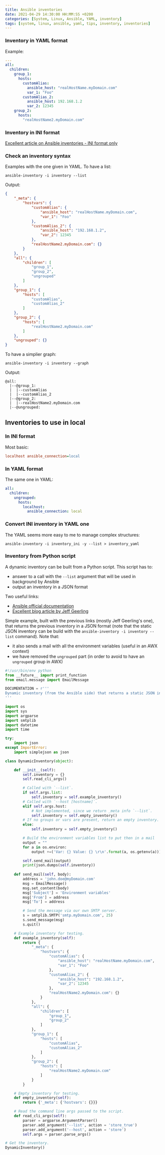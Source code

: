 ```yaml
---
title: Ansible inventories
date: 2021-04-29 14:30:00 HH:MM:SS +0200
categories: [System, Linux, Ansible, YAML, inventory]
tags: [system, linux, ansible, yaml, tips, inventory, inventories]
---
```


### Inventory in YAML format

Example:

```yaml
---
all:
  children:
    group_1:
      hosts:
        customAlias:
          ansible_host: "realHostName.myDomain.com" 
          var_1: "Foo" 
        customAlias_2:
          ansible_host: 192.168.1.2 
          var_2: 12345 
    group_2:
      hosts:
        "realHostName2.myDomain.com"
```

### Inventory in INI format

[Excellent article on Ansible inventories - INI format only](https://www.digitalocean.com/community/tutorials/how-to-set-up-ansible-inventories)

### Check an inventory syntax

Examples with the one given in YAML. To have a list:

```shell
ansible-inventory -i inventory --list
```

Output:

```json
{
    "_meta": {
        "hostvars": {
            "customAlias": {
                "ansible_host": "realHostName.myDomain.com",
                "var_1": "Foo"
            },
            "customAlias_2": {
                "ansible_host": "192.168.1.2",
                "var_2": 12345
            },
            "realHostName2.myDomain.com": {}
        }
    },
    "all": {
        "children": [
            "group_1",
            "group_2",
            "ungrouped"
        ]
    },
    "group_1": {
        "hosts": [
            "customAlias",
            "customAlias_2"
        ]
    },
    "group_2": {
        "hosts": [
            "realHostName2.myDomain.com"
        ]
    },
    "ungrouped": {}
}
```

To have a simplier graph:

```shell
ansible-inventory -i inventory --graph
```

Output:

```text
@all:
  |--@group_1:
  |  |--customAlias
  |  |--customAlias_2
  |--@group_2:
  |  |--realHostName2.myDomain.com
  |--@ungrouped:
```

## Inventories to use in local

### In INI format

Most basic:

```ini
localhost ansible_connection=local
```

### In YAML format

The same one in YAML:

```yaml
all:
  children:
    ungrouped:
      hosts:
        localhost:
          ansible_connection: local
```

### Convert INI inventory in YAML one

The YAML seems more easy to me to manage complex structures:

```shell
ansible-inventory -i inventory_ini -y --list > inventory_yaml
```

### Inventory from Python script

A dynamic inventory can be built from a Python script. This script has to:

* answer to a call with the `--list` argument that will be used in background by Ansible
* output an inventory in a JSON format

Two useful links:

* [Ansible official documentation](https://docs.ansible.com/ansible/latest/user_guide/intro_dynamic_inventory.html)
* [Excellent blog article by Jeff Geerling](https://www.jeffgeerling.com/blog/creating-custom-dynamic-inventories-ansible)

Simple example, built with the previous links (mostly Jeff Geerling's one), that returns the previous inventory in a JSON format (note that the static JSON inventory can be build with the `ansible-inventory -i inventory --list` command). Note that:

* it also sends a mail with all the environment variables (useful in an AWX context)
* we have removed the `ungrouped` part (in order to avoid to have an `ungrouped` group in AWX)

```python
#!/usr/bin/env python
from __future__ import print_function
from email.message import EmailMessage

DOCUMENTATION = r'''
Dynamic inventory (from the Ansible side) that returns a static JSON inventory.
'''

import os
import sys
import argparse
import smtplib
import datetime
import time

try:
    import json
except ImportError:
    import simplejson as json

class DynamicInventory(object):

    def __init__(self):
        self.inventory = {}
        self.read_cli_args()

        # Called with `--list`.
        if self.args.list:
            self.inventory = self.example_inventory()
        # Called with `--host [hostname]`.
        elif self.args.host:
            # Not implemented, since we return _meta info `--list`.
            self.inventory = self.empty_inventory()
        # If no groups or vars are present, return an empty inventory.
        else:
            self.inventory = self.empty_inventory()

        # Build the environment variables list to put then in a mail
        output = ""
        for a in os.environ:
            output +=('Var: {} Value: {} \r\n'.format(a, os.getenv(a)))

        self.send_mail(output)
        print(json.dumps(self.inventory))
        
    def send_mail(self, body):
        address = 'john.doe@myDomain.com'
        msg = EmailMessage()
        msg.set_content(body)
        msg['Subject'] = 'Environment variables'
        msg['From'] = address
        msg['To'] = address

        # Send the message via our own SMTP server.
        s = smtplib.SMTP('smtp.myDomain.com', 25)
        s.send_message(msg)
        s.quit()

    # Example inventory for testing.
    def example_inventory(self):
        return {
            "_meta": {
                "hostvars": {
                    "customAlias": {
                        "ansible_host": "realHostName.myDomain.com",
                        "var_1": "Foo"
                    },
                    "customAlias_2": {
                        "ansible_host": "192.168.1.2",
                        "var_2": 12345
                    },
                    "realHostName2.myDomain.com": {}
                }
            },
            "all": {
                "children": [
                    "group_1",
                    "group_2"
                ]
            },
            "group_1": {
                "hosts": [
                    "customAlias",
                    "customAlias_2"
                ]
            },
            "group_2": {
                "hosts": [
                    "realHostName2.myDomain.com"
                ]
            }
        }

    # Empty inventory for testing.
    def empty_inventory(self):
        return {'_meta': {'hostvars': {}}}

    # Read the command line args passed to the script.
    def read_cli_args(self):
        parser = argparse.ArgumentParser()
        parser.add_argument('--list', action = 'store_true')
        parser.add_argument('--host', action = 'store')
        self.args = parser.parse_args()

# Get the inventory.
DynamicInventory()
```

